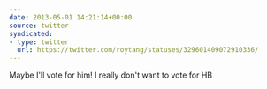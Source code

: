 ```yaml
---
date: 2013-05-01 14:21:14+00:00
source: twitter
syndicated:
- type: twitter
  url: https://twitter.com/roytang/statuses/329601409072910336/
---
```


Maybe I'll vote for him! I really don't want to vote for HB